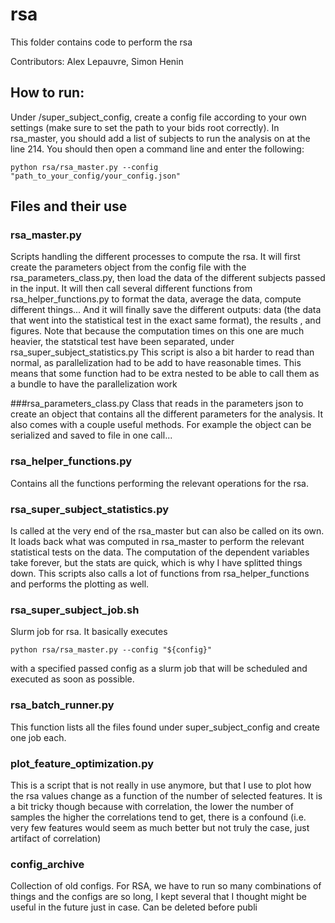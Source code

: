 # rsa
This folder contains code to perform the rsa

Contributors: Alex Lepauvre, Simon Henin

## How to run:
Under /super_subject_config, create a config file according to your own settings (make sure to set the path to your 
bids root correctly). In rsa_master, you should add a list of subjects to run the analysis on at the 
line 214. You should then open a command line and enter the following:
```
python rsa/rsa_master.py --config "path_to_your_config/your_config.json"
```

## Files and their use

### rsa_master.py
Scripts handling the different processes to compute the rsa. It will first create the parameters
object from the config file with the rsa_parameters_class.py, then load the data of the different 
subjects passed in the input. It will then call several different functions from 
rsa_helper_functions.py to format the data, average the data, compute different things...
And it will finally save the different outputs: data (the data that went into the statistical test in the exact same 
format), the results , and figures. Note that because the computation times on this one are much heavier, the 
statstical test have been separated, under rsa_super_subject_statistics.py
This script is also a bit harder to read than normal, as parallelization had to be add to have reasonable times. 
This means that some function had to be extra nested to be able to call them as a bundle to have the parallelization 
work

###rsa_parameters_class.py
Class that reads in the parameters json to create an object that contains all the different parameters for the analysis.
It also comes with a couple useful methods. For example the object can be serialized and saved to file in one call...

### rsa_helper_functions.py
Contains all the functions performing the relevant operations for the rsa. 

### rsa_super_subject_statistics.py
Is called  at the very end of the rsa_master but can also be called on its own. It loads
back what was computed in rsa_master to perform the relevant statistical tests on the data. The computation of the
dependent variables take forever, but the stats are quick, which is why I have splitted things down. This scripts
also calls a lot of functions from rsa_helper_functions and performs the plotting as well.

### rsa_super_subject_job.sh
Slurm job for rsa. It basically executes 
```
python rsa/rsa_master.py --config "${config}"
```
with a specified passed config as a slurm job that will be scheduled and executed as soon as possible.

### rsa_batch_runner.py
This function lists all the files found under super_subject_config and create one job each.

### plot_feature_optimization.py
This is a script that is not really in use anymore, but that I use to plot how the rsa values change as a function
of the number of selected features. It is a bit tricky though because with correlation, the lower the number of samples
the higher the correlations tend to get, there is a confound (i.e. very few features would seem as much better
but not truly the case, just artifact of correlation)

### config_archive
Collection of old configs. For RSA, we have to run so many combinations of things and the configs are so long, I kept
several that I thought might be useful in the future just in case. Can be deleted before publi



